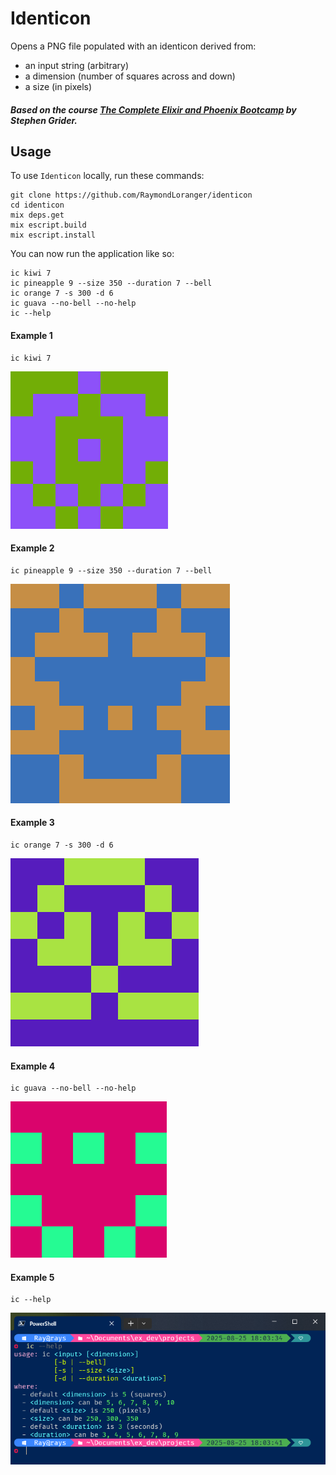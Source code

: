 # Identicon

Opens a PNG file populated with an identicon derived from:

- an input string (arbitrary)
- a dimension (number of squares across and down)
- a size (in pixels)

##### Based on the course [The Complete Elixir and Phoenix Bootcamp](https://www.udemy.com/the-complete-elixir-and-phoenix-bootcamp-and-tutorial/) by Stephen Grider.

## Usage

To use `Identicon` locally, run these commands:

```
git clone https://github.com/RaymondLoranger/identicon
cd identicon
mix deps.get
mix escript.build
mix escript.install
```

You can now run the application like so:

```
ic kiwi 7
ic pineapple 9 --size 350 --duration 7 --bell
ic orange 7 -s 300 -d 6
ic guava --no-bell --no-help
ic --help
```

#### Example 1

```
ic kiwi 7
```
![alt text](<images/kiwi 250px 7x7.png>)

#### Example 2

```
ic pineapple 9 --size 350 --duration 7 --bell
```
![alt text](<images/pineapple 350px 9x9.png>)

#### Example 3

```
ic orange 7 -s 300 -d 6
```
![alt text](<images/orange 300px 7x7.png>)

#### Example 4

```
ic guava --no-bell --no-help
```
![alt text](<images/guava 250px 5x5.png>)

#### Example 5

```
ic --help
```
![alt text](<images/ic help.png>)

